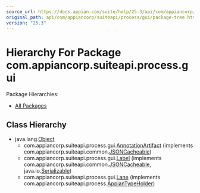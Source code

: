 ```yaml
---
source_url: https://docs.appian.com/suite/help/25.3/api/com/appiancorp/suiteapi/process/gui/package-tree.html
original_path: api/com/appiancorp/suiteapi/process/gui/package-tree.html
version: "25.3"
---
```


# Hierarchy For Package com.appiancorp.suiteapi.process.gui

Package Hierarchies:

-   [All Packages](../../../../../overview-tree.html)

## Class Hierarchy

-   java.lang.[Object](https://docs.oracle.com/en/java/javase/17/docs/api/java.base/java/lang/Object.html "class or interface in java.lang")
    -   com.appiancorp.suiteapi.process.gui.[AnnotationArtifact](AnnotationArtifact.html "class in com.appiancorp.suiteapi.process.gui") (implements com.appiancorp.suiteapi.common.[JSONCacheable](../../common/JSONCacheable.html "interface in com.appiancorp.suiteapi.common"))
    -   com.appiancorp.suiteapi.process.gui.[Label](Label.html "class in com.appiancorp.suiteapi.process.gui") (implements com.appiancorp.suiteapi.common.[JSONCacheable](../../common/JSONCacheable.html "interface in com.appiancorp.suiteapi.common"), java.io.[Serializable](https://docs.oracle.com/en/java/javase/17/docs/api/java.base/java/io/Serializable.html "class or interface in java.io"))
    -   com.appiancorp.suiteapi.process.gui.[Lane](Lane.html "class in com.appiancorp.suiteapi.process.gui") (implements com.appiancorp.suiteapi.process.[AppianTypeHolder](../AppianTypeHolder.html "interface in com.appiancorp.suiteapi.process"))